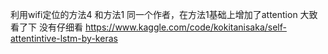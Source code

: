 利用wifi定位的方法4
和方法1 同一个作者，在方法1基础上增加了attention
大致看了下 没有仔细看
https://www.kaggle.com/code/kokitanisaka/self-attentintive-lstm-by-keras
